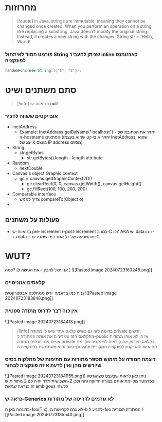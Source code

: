 # מחרוזות

> [!quote]
In Java, strings are immutable, meaning they cannot be changed once created. When you perform an operation on a string, like replacing a substring, Java doesn't modify the original string. Instead, it creates a new string with the changes. String str = 'Hello, World!'

### פורמט חמוד לאיתחול String שניתן להעביר inline כארגומנט לפונקציה

```java
randomFunc(new String[]{"1", "2"});
```

# סתם משתנים ושיט

> [!info]  בג'אווה יש **null**


### אובייקטים ששווה להכיר
- InetAddress
	- Example: InetAddress.getByName("localhost") - 
	יחזיר את הכתובת של ה-hostname המתאים (יחזיר אובייקט שהוא בעצמו InetAddress, שהוא בעצם מייצג של IP address מסוים)
- String
	- str.getBytes
		- str.getBytes().length - length attribute
- Random
	- nextDouble
- Canvas's object Graphic context
	- gc = canvas.getGraphicContext2D()
		- gc.clearRect(0, 0, canvas.getWidth(), canvas.getHeight()
		- gc.fillRect(100, 100, 200, 200)
- Comparable interface
	- צריך לממש compareTo(Object o)
- 




## פעולות על משתנים
- בג'אווה יש pre-increment ו-post-increment כמו ב-C וכו' AKA יש data++ ו-++data וההשפעה של כל אחד כמו שמכירים ב-C




# WUT?
למה? (את הגישה ל-i אני יכול להבין )
![[Pasted image 20240723183248.png]]

### קלאסים אנונימיים
נניח כמו בדוגמה יורש ממחלקה אבסטרקטית
![[Pasted image 20240723183848.png]]

### אין כזה דבר לדרוס מתודה סטטית
![[Pasted image 20240723184418.png]]
> [!info] בדומה לזה גם כשיש קלאס אחד שיש לו מתודה private ויורשים מהקלאס הזה ומגדירים את אותה המתודה כ-public אז הן לא אותו מתודות 
> אפילו אם דורסים מתודה private בקלאס היורש, אם קוראים לפונקציה שקיימת באב והיא משתמשת בפונקציה ה-private ההיא אז הוא יקרא לפונקציה המקורית


### דוגמה חמודה על מימוש מספר מתודות  עם חתימות של מחלקות בסיס שיורשים מהן ואין לדעת איזה פונקציה לבחור
![[Pasted image 20240723184955.png]]
ניתן כאן לראות שבעצם כשהגרסה השלישית תרד יהיה לנו 2 מתודות ש-Z כפרמטר מקיימת אותם בצורה הדוקה זהה ולכן זה כנראה שגיאת ambigous כלשהי

### נראה ש-Generics לא גורמים לדריסה של מתודות
בדוגמה כאן ה-foo(T x), לא גרם לקריאות מ-b להגיע ל-foo המתודה הגנרית
![[Pasted image 20240723185540.png]]